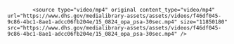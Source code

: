 
            <source type="video/mp4" original content_type="video/mp4" url="https://www.dhs.gov/medialibrary-assets/assets/videos/f46df045-9c86-4bc1-8ae1-adcc06fb204e/15_0824_opa_psa-30sec.mp4" size="11850180" src="https://www.dhs.gov/medialibrary-assets/assets/videos/f46df045-9c86-4bc1-8ae1-adcc06fb204e/15_0824_opa_psa-30sec.mp4" />

